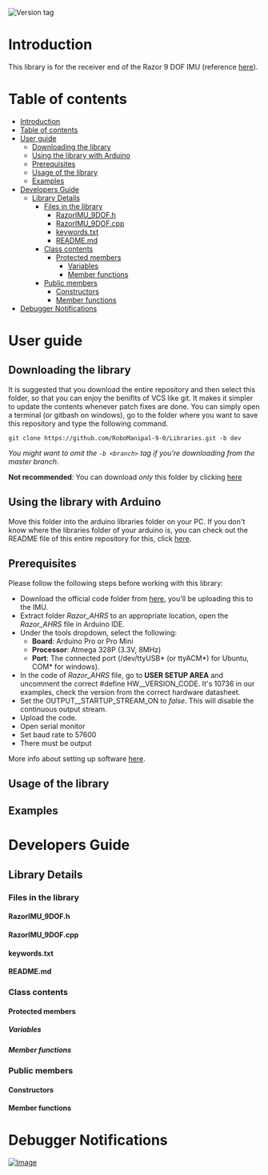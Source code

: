 ![Version tag](https://img.shields.io/badge/version-1.0.1-orange.svg)
# Introduction
This library is for the receiver end of the Razor 9 DOF IMU (reference  [here](https://github.com/Razor-AHRS/razor-9dof-ahrs/tree/master/Arduino/Razor_AHRS)).

# Table of contents
- [Introduction](#introduction)
- [Table of contents](#table-of-contents)
- [User guide](#user-guide)
    - [Downloading the library](#downloading-the-library)
    - [Using the library with Arduino](#using-the-library-with-arduino)
    - [Prerequisites](#prerequisites)
    - [Usage of the library](#usage-of-the-library)
    - [Examples](#examples)
- [Developers Guide](#developers-guide)
    - [Library Details](#library-details)
        - [Files in the library](#files-in-the-library)
            - [RazorIMU_9DOF.h](#razorimu_9dofh)
            - [RazorIMU_9DOF.cpp](#razorimu_9dofcpp)
            - [keywords.txt](#keywordstxt)
            - [README.md](#readmemd)
        - [Class contents](#class-contents)
            - [Protected members](#protected-members)
                - [Variables](#variables)
                - [Member functions](#member-functions)
        - [Public members](#public-members)
            - [Constructors](#constructors)
            - [Member functions](#member-functions)
- [Debugger Notifications](#debugger-notifications)

# User guide
## Downloading the library
It is suggested that you download the entire repository and then select this folder, so that you can enjoy the benifits of VCS like git. It makes it simpler to update the contents whenever patch fixes are done. You can simply open a terminal (or gitbash on windows), go to the folder where you want to save this repository and type the following command.
```
git clone https://github.com/RoboManipal-9-0/Libraries.git -b dev
```
_You might want to omit the `-b <branch>` tag if you're downloading from the master branch_.

**Not recommended**: You can download _only_ this folder by clicking [here](https://minhaskamal.github.io/DownGit/#/home?url=https://github.com/RoboManipal-9-0/Libraries/tree/Branch-Avneesh/RazorIMU_9DOF)

## Using the library with Arduino
Move this folder into the arduino libraries folder on your PC. If you don't know where the libraries folder of your arduino is, you can check out the README file of this entire repository for this, click [here](../README.md).<br>

## Prerequisites
Please follow the following steps before working with this library:
- Download the official code folder from [here](https://minhaskamal.github.io/DownGit/#/home?url=https://github.com/Razor-AHRS/razor-9dof-ahrs/tree/master/Arduino/Razor_AHRS), you'll be uploading this to the IMU.
- Extract folder *Razor_AHRS* to an appropriate location, open the *Razor_AHRS* file in Arduino IDE.
- Under the tools dropdown, select the following:
    - **Board**: Arduino Pro or Pro Mini
    - **Processor**: Atmega 328P (3.3V, 8MHz)
    - **Port**: The connected port (/dev/ttyUSB\* (or ttyACM\*) for Ubuntu, COM\* for windows).
- In the code of *Razor_AHRS* file, go to **USER SETUP AREA** and uncomment the correct #define HW\_\_VERSION\_CODE. It's 10736 in our examples, check the version from the correct hardware datasheet.
- Set the OUTPUT\_\_STARTUP\_STREAM\_ON to *false*. This will disable the continuous output stream.
- Upload the code.
- Open serial monitor
- Set baud rate to 57600
- There must be output

More info about setting up software  [here](https://github.com/Razor-AHRS/razor-9dof-ahrs/wiki/Tutorial#setting-up-the-software).

## Usage of the library


## Examples
<!-- TODO: Examples here -->

# Developers Guide
<!-- TODO: Developers guide here -->

## Library Details
<!-- TODO: Details of the library -->

### Files in the library
<!-- TODO: File list -->

<!-- TODO: Add file descriptions -->
#### RazorIMU_9DOF.h

#### RazorIMU_9DOF.cpp

#### keywords.txt

#### README.md

<!-- TODO: Fill class contents -->
### Class contents

#### Protected members

##### Variables

##### Member functions

### Public members

#### Constructors

#### Member functions

<!-- TODO: Describe debugger usage -->
# Debugger Notifications

[![Image](https://img.shields.io/badge/Developer-TheProjectsGuy-blue.svg)](https://github.com/TheProjectsGuy)
